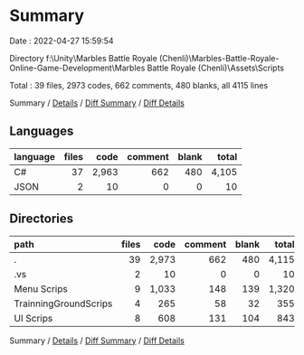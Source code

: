 # Summary

Date : 2022-04-27 15:59:54

Directory f:\Unity\Marbles Battle Royale (Chenli)\Marbles-Battle-Royale-Online-Game-Development\Marbles Battle Royale (Chenli)\Assets\Scripts

Total : 39 files,  2973 codes, 662 comments, 480 blanks, all 4115 lines

Summary / [Details](details.md) / [Diff Summary](diff.md) / [Diff Details](diff-details.md)

## Languages
| language | files | code | comment | blank | total |
| :--- | ---: | ---: | ---: | ---: | ---: |
| C# | 37 | 2,963 | 662 | 480 | 4,105 |
| JSON | 2 | 10 | 0 | 0 | 10 |

## Directories
| path | files | code | comment | blank | total |
| :--- | ---: | ---: | ---: | ---: | ---: |
| . | 39 | 2,973 | 662 | 480 | 4,115 |
| .vs | 2 | 10 | 0 | 0 | 10 |
| Menu Scrips | 9 | 1,033 | 148 | 139 | 1,320 |
| TrainningGroundScrips | 4 | 265 | 58 | 32 | 355 |
| UI Scrips | 8 | 608 | 131 | 104 | 843 |

Summary / [Details](details.md) / [Diff Summary](diff.md) / [Diff Details](diff-details.md)